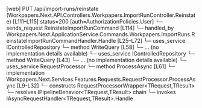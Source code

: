 [web] PUT /api/import-runs/reinstate  (Workpapers.Next.API.Controllers.Workpapers.ImportRunController.Reinstate)  [L111–L115] status=200 [auth=AuthorizationPolicies.User]
  └─ sends_request ReinstateImportRunCommand [L114]
    └─ handled_by Workpapers.Next.ApplicationService.Commands.Workpapers.ImportRuns.ReinstateImportRunCommandHandler.Handle [L25–L72]
      └─ uses_service IControlledRepository<Binder>
        └─ method WriteQuery [L58]
          └─ ... (no implementation details available)
      └─ uses_service IControlledRepository<ImportRun>
        └─ method WriteQuery [L43]
          └─ ... (no implementation details available)
      └─ uses_service RequestProcessor
        └─ method ProcessAsync [L61]
          └─ implementation Workpapers.Next.Services.Features.Requests.RequestProcessor.ProcessAsync [L9-L32]
            └─ constructs RequestProcessorWrapper<TRequest,TResult>
            └─ resolves IPipelineBehavior<TRequest,TResult> chain
            └─ invokes IAsyncRequestHandler<TRequest,TResult>.Handle

